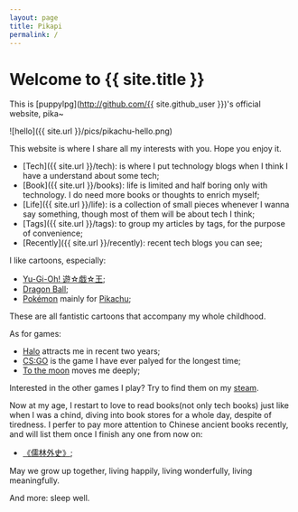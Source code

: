 ```yaml
---
layout: page
title: Pikapi
permalink: /
---
```


# Welcome to {{ site.title }}

This is [puppylpg](http://github.com/{{ site.github_user }})'s official website, pika~

![hello]({{ site.url }}/pics/pikachu-hello.png)

This website is where I share all my interests with you. Hope you enjoy it.

- [Tech]({{ site.url }}/tech): is where I put technology blogs when I think I have a understand about some tech;
- [Book]({{ site.url }}/books): life is limited and half boring only with technology. I do need more books or thoughts to enrich myself;
- [Life]({{ site.url }}/life): is a collection of small pieces whenever I wanna say something, though most of them will be about tech I think;
- [Tags]({{ site.url }}/tags): to group my articles by tags, for the purpose of convenience;
- [Recently]({{ site.url }}/recently): recent tech blogs you can see;

I like cartoons, especially:
- [Yu-Gi-Oh! 遊☆戯☆王](https://www.konami.com/yugioh/);
- [Dragon Ball](http://www.dragonballz.com/);
- [Pokémon](https://www.pokemon.com/us/) mainly for [Pikachu](https://www.pokemon.com/us/pokedex/pikachu);

These are all fantistic cartoons that accompany my whole childhood.

As for games:
- [Halo](https://www.halowaypoint.com/en-us) attracts me in recent two years;
- [CS:GO](https://blog.counter-strike.net/) is the game I have ever palyed for the longest time;
- [To the moon](https://freebirdgames.com/to_the_moon/) moves me deeply;

Interested in the other games I play? Try to find them on my [steam](https://steamcommunity.com/profiles/76561198251761676/).

Now at my age, I restart to love to read books(not only tech books) just like when I was a chind, diving into book stores for a whole day, despite of tiredness. I perfer to pay more attention to Chinese ancient books recently, and will list them once I finish any one from now on:
- [《儒林外史》](https://www.shicimingju.com/book/rulinwaishi.html);

May we grow up together, living happily, living wonderfully, living meaningfully.

And more: sleep well.
